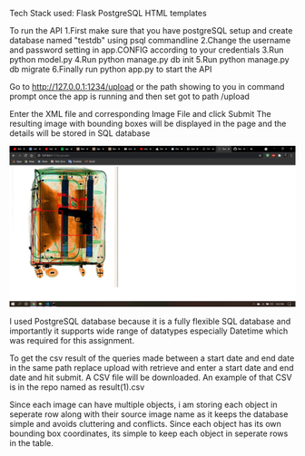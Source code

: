 Tech Stack used:
    Flask
    PostgreSQL
    HTML templates

To run the API 
    1.First make sure that you have postgreSQL setup and create database named "testdb" using psql commandline
    2.Change the username and password setting in app.CONFIG according to your credentials
    3.Run python model.py
    4.Run python manage.py db init
    5.Run python manage.py db migrate
    6.Finally run python app.py to start the API

Go to http://127.0.0.1:1234/upload or the path showing to you in command prompt once the app is running and then set got to path /upload

Enter the XML file and corresponding Image File and click Submit
The resulting image with bounding boxes will be displayed in the page and the details will be stored in SQL database

![alt text](https://github.com/Nathandrake229/BaggageAI_API/blob/main/Screenshot_(3).png?raw=true)

I used PostgreSQL database because it is a fully flexible SQL database and importantly it supports wide range of datatypes especially Datetime which was required for this assignment.

To get the csv result of the queries made between a start date and end date in the same path replace upload with retrieve and enter a start date and end date and hit submit. A CSV file will be downloaded. An example of that CSV is in the repo named as result(1).csv


Since each image can have multiple objects, i am storing each object in seperate row along with their source image name as it keeps the database simple and avoids cluttering and conflicts. Since each object has its own bounding box coordinates, its simple to keep each object in seperate rows in the table.

